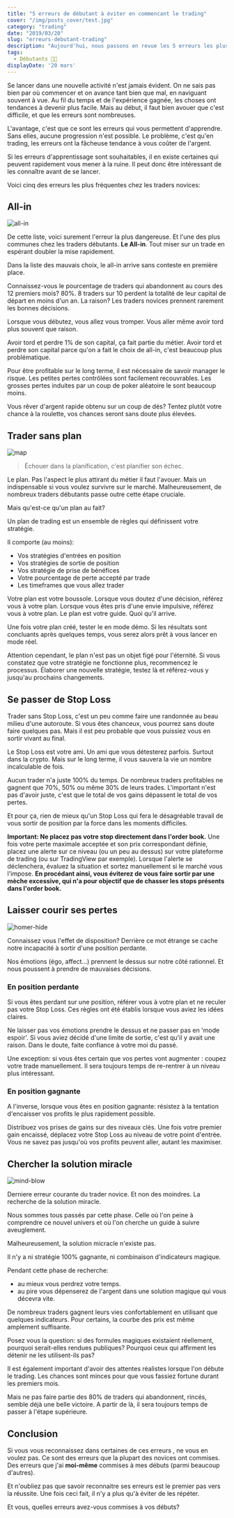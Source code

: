 ```yaml
---
title: "5 erreurs de débutant à éviter en commencant le trading"
cover: "/img/posts_cover/test.jpg"
category: "trading"
date: "2019/03/20"
slug: "erreurs-debutant-trading"
description: "Aujourd'hui, nous passons en revue les 5 erreurs les plus fréquentes chez les traders débutant. Laquelle vous semble la plus familière ?."
tags: 
  - Débutants 👨‍🎓
displayDate: '20 mars'
---
```


Se lancer dans une nouvelle activité n'est jamais évident. On ne sais pas bien par où commencer et on avance tant bien que mal, en naviguant souvent à vue. Au fil du temps et de l'expérience gagnée, les choses ont tendances à devenir plus facile. Mais au début, il faut bien avouer que c'est difficile, et que les erreurs sont nombreuses.

L'avantage, c'est que ce sont les erreurs qui vous permettent d'apprendre. Sans elles, aucune progression n'est possible. Le problème, c'est qu'en trading, les erreurs ont la fâcheuse tendance à vous coûter de l'argent. 

Si les erreurs d'apprentissage sont souhaitables, il en existe certaines qui peuvent rapidement vous mener à la ruine. Il peut donc être intéressant de les connaître avant de se lancer. 

Voici cinq des erreurs les plus fréquentes chez les traders novices: 

## **All-in**

![all-in](https://media.giphy.com/media/26BRB0vY34nq6ZvmU/giphy.gif)

De cette liste, voici surement l'erreur la plus dangereuse. Et l'une des plus communes chez les traders débutants. **Le All-in**. Tout miser sur un trade en espérant doubler la mise rapidement. 

Dans la liste des mauvais choix, le all-in arrive sans conteste en première place. 

Connaissez-vous le pourcentage de traders qui abandonnent au cours des 12 premiers mois? 80%. 8 traders sur 10 perdent la totalité de leur capital de départ en moins d'un an. La raison? Les traders novices prennent rarement les bonnes décisions. 

Lorsque vous débutez, vous allez vous tromper. Vous aller même avoir tord plus souvent que raison. 

Avoir tord et perdre 1% de son capital, ça fait partie du métier. Avoir tord et perdre son capital parce qu'on a fait le choix de all-in, c'est beaucoup plus problématique.

Pour être profitable sur le long terme, il est nécessaire de savoir manager le risque. Les petites pertes contrôlées sont facilement recouvrables. Les grosses pertes induites par un coup de poker aléatoire le sont beaucoup moins. 

Vous rêver d'argent rapide obtenu sur un coup de dés? Tentez plutôt votre chance à la roulette, vos chances seront sans doute plus élevées.

## **Trader sans plan**

![map](https://media.giphy.com/media/xUySTOigOUHucl3rfW/giphy.gif)

> Échouer dans la planification, c'est planifier son échec.

Le plan. Pas l'aspect le plus attirant du métier il faut l'avouer. Mais un indispensable si vous voulez survivre sur le marché. Malheureusement, de nombreux traders débutants passe outre cette étape cruciale.

Mais qu'est-ce qu'un plan au fait?

Un plan de trading est un ensemble de règles qui définissent votre stratégie.

Il comporte (au moins):

- Vos stratégies d'entrées en position
- Vos stratégies de sortie de position
- Vos stratégie de prise de bénéfices
- Votre pourcentage de perte accepté par trade
- Les timeframes que vous allez trader

Votre plan est votre boussole. Lorsque vous doutez d'une décision, référez vous à votre plan. Lorsque vous êtes pris d'une envie impulsive, référez vous à votre plan. Le plan est votre guide. Quoi qu'il arrive.

Une fois votre plan créé, tester le en mode démo. Si les résultats sont concluants après quelques temps, vous serez alors prêt à vous lancer en mode réel.

Attention cependant, le plan n'est pas un objet figé pour l'éternité. Si vous constatez que votre stratégie ne fonctionne plus, recommencez le processus. Élaborer une nouvelle stratégie, testez là et référez-vous y jusqu'au prochains changements.  

## **Se passer de Stop Loss**

Trader sans Stop Loss, c'est un peu comme faire une randonnée au beau milieu d'une autoroute. Si vous êtes chanceux, vous pourrez sans doute faire quelques pas. Mais il est peu probable que vous puissiez vous en sortir vivant au final.

Le Stop Loss est votre ami. Un ami que vous détesterez parfois. Surtout dans la crypto. Mais sur le long terme, il vous sauvera la vie un nombre incalculable de fois. 

Aucun trader n'a juste 100% du temps. De nombreux traders profitables ne gagnent que 70%, 50% ou même 30% de leurs trades. L'important n'est pas d'avoir juste, c'est que le total de vos gains dépassent le total de vos pertes. 

Et pour ça, rien de mieux qu'un Stop Loss qui fera le désagréable travail de vous sortir de position par la force dans les moments difficiles.

**Important: Ne placez pas votre stop directement dans l'order book.** Une fois votre perte maximale acceptée et son prix correspondant définie, placez une alerte sur ce niveau (ou un peu au dessus) sur votre plateforme de trading (ou sur TradingView par exemple). Lorsque l'alerte se déclenchera, évaluez la situation et sortez manuellement si le marché vous l'impose. **En procédant ainsi, vous éviterez de vous faire sortir par une mèche excessive, qui n'a pour objectif que de chasser les stops présents dans l'order book.**

## **Laisser courir ses pertes**

![homer-hide](https://media.giphy.com/media/3ohs7KViF6rA4aan5u/giphy.gif)

Connaissez vous l'effet de disposition? Derrière ce mot étrange se cache notre incapacité à sortir d'une position perdante.

Nos émotions (égo, affect...) prennent le dessus sur notre côté rationnel. Et nous poussent à prendre de mauvaises décisions. 

### En position perdante

Si vous êtes perdant sur une position, référer vous à votre plan et ne reculer pas votre Stop Loss. Ces règles ont été établis lorsque vous aviez les idées claires. 

Ne laisser pas vos émotions prendre le dessus et ne passer pas en 'mode espoir'. Si vous aviez décidé d'une limite de sortie, c'est qu'il y avait une raison. Dans le doute, faite confiance à votre moi du passé.

Une exception: si vous êtes certain que vos pertes vont augmenter : coupez votre trade manuellement. Il sera toujours temps de re-rentrer à un niveau plus intéressant.

### En position gagnante 

A l'inverse, lorsque vous êtes en position gagnante: résistez à la tentation d'encaisser vos profits le plus rapidement possible.

Distribuez vos prises de gains sur des niveaux clés. Une fois votre premier gain encaissé, déplacez votre Stop Loss au niveau de votre point d'entrée. Vous ne savez pas jusqu'où vos profits peuvent aller, autant les maximiser.

## **Chercher la solution miracle**

![mind-blow](https://media.giphy.com/media/26ufdipQqU2lhNA4g/giphy.gif)

Derniere erreur courante du trader novice. Et non des moindres. La recherche de la solution miracle.

Nous sommes tous passés par cette phase. Celle où l'on peine à comprendre ce nouvel univers et où l'on cherche un guide à suivre aveuglement.

Malheureusement, la solution micracle n'existe pas.

Il n'y a ni stratégie 100% gagnante, ni combinaison d'indicateurs magique. 

Pendant cette phase de recherche:

- au mieux vous perdrez votre temps. 
- au pire vous dépenserez de l'argent dans une solution magique qui vous décevra vite. 

De nombreux traders gagnent leurs vies confortablement en utilisant que quelques indicateurs. Pour certains, la courbe des prix est même amplement suffisante.

Posez vous la question: si des formules magiques existaient réellement, pourquoi serait-elles rendues publiques? Pourquoi ceux qui affirment les détenir ne les utilisent-ils pas?

Il est également important d'avoir des attentes réalistes lorsque l'on débute le trading. Les chances sont minces pour que vous fassiez fortune durant les premiers mois. 

Mais ne pas faire partie des 80% de traders qui abandonnent, rincés, semble déjà une belle victoire. A partir de là, il sera toujours temps de passer à l'étape supérieure.

## Conclusion

Si vous vous reconnaissez dans certaines de ces erreurs , ne vous en voulez pas. Ce sont des erreurs que la plupart des novices ont commises. Des erreurs que j'ai **moi-même** commises à mes débuts (parmi beaucoup d'autres). 

Et n'oubliez pas que savoir reconnaitre ses erreurs est le premier pas vers la réussite. Une fois ceci fait, il n'y a plus qu'à éviter de les répéter.

Et vous, quelles erreurs avez-vous commises à vos débuts?
